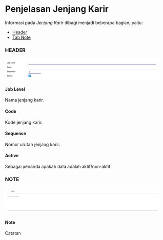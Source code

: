 # Penjelasan Jenjang Karir

Informasi pada *Jenjang Karir* dibagi menjadi beberapa bagian, yaitu:

  * [Header](#bagian-header)
  * [Tab Note](#tab-note)

### <a name="bagian-header">HEADER</a>

![](../../../img/jenjang-karir/bagian-header.png)

#### <a name="field-name">Job Level</a>

Nama jenjang karir.

#### <a name="field-code">Code</a>

Kode jenjang karir.

#### <a name="field-sequence-id">Sequence</a>

Nomor urutan jenjang karir.

#### <a name="field-active">Active</a>

Sebagai penanda apakah data adalah aktif/non-aktif

### <a name="tab-note">NOTE</a>

![](../../../img/jenjang-karir/tab-note.png)

#### <a name="field-note">Note</a>

Catatan
